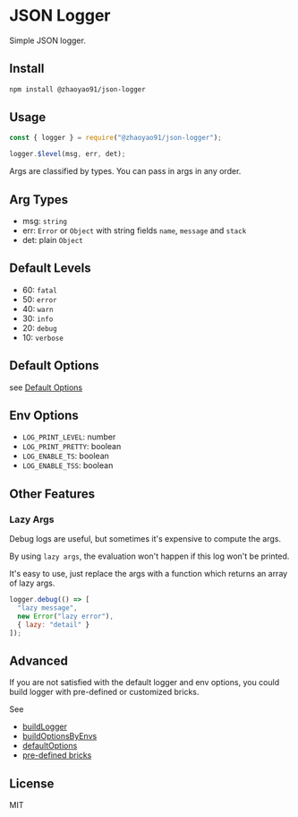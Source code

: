 # JSON Logger

Simple JSON logger.

## Install

```bash
npm install @zhaoyao91/json-logger
```

## Usage

```js
const { logger } = require("@zhaoyao91/json-logger");

logger.$level(msg, err, det);
```

Args are classified by types. You can pass in args in any order.

## Arg Types

- msg: `string`
- err: `Error` or `Object` with string fields `name`, `message` and `stack`
- det: plain `Object`

## Default Levels

- 60: `fatal`
- 50: `error`
- 40: `warn`
- 30: `info`
- 20: `debug`
- 10: `verbose`

## Default Options

see [Default Options](./lib/predefined/default_options.js#L8)

## Env Options

- `LOG_PRINT_LEVEL`: number
- `LOG_PRINT_PRETTY`: boolean
- `LOG_ENABLE_TS`: boolean
- `LOG_ENABLE_TSS`: boolean

## Other Features

### Lazy Args

Debug logs are useful, but sometimes it's expensive to compute the args.

By using `lazy args`, the evaluation won't happen if this log won't be printed.

It's easy to use, just replace the args with a function which returns an array of lazy args.

```js
logger.debug(() => [
  "lazy message",
  new Error("lazy error"),
  { lazy: "detail" }
]);
```

## Advanced

If you are not satisfied with the default logger and env options, you could build logger with pre-defined or customized
bricks.

See

- [buildLogger](./lib/build_logger.js)
- [buildOptionsByEnvs](./lib/build_options_by_envs.js)
- [defaultOptions](./lib/predefined/default_options.js#L8)
- [pre-defined bricks](./lib/predefined)

## License

MIT
